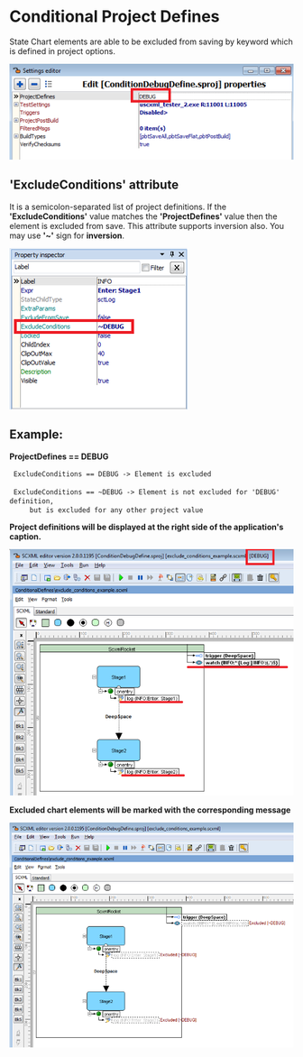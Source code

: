 # Conditional Project Defines
State Chart elements are able to be excluded from saving by keyword which is defined in project options.

![program_options](https://github.com/alexzhornyak/ScxmlEditor-Tutorial/blob/master/Images/ConditionalDefines_ProgramOptions.png)

## 'ExcludeConditions' attribute
It is a semicolon-separated list of project definitions.
If the **'ExcludeConditions'** value matches the **'ProjectDefines'** value then the element is excluded from save. This attribute supports inversion also.
You may use **'~'** sign for **inversion**.

![ExcludeConditions](https://github.com/alexzhornyak/ScxmlEditor-Tutorial/blob/master/Images/ConditionalDefines_ExcludeConditions.png)

## Example:

**ProjectDefines == DEBUG**

     ExcludeConditions == DEBUG -> Element is excluded
     
     ExcludeConditions == ~DEBUG -> Element is not excluded for 'DEBUG' definition,
         but is excluded for any other project value


**Project definitions will be displayed at the right side of the application's caption.**

![debug_defined](https://github.com/alexzhornyak/ScxmlEditor-Tutorial/blob/master/Images/ConditionalDefines_DebugDefined.png)

**Excluded chart elements will be marked with the corresponding message**

![excluded_shapes](https://github.com/alexzhornyak/ScxmlEditor-Tutorial/blob/master/Images/ConditionalDefines_Excluded.png)
